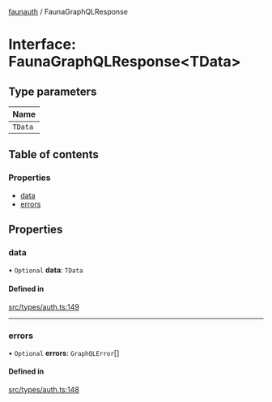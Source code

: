 [faunauth](../index.md) / FaunaGraphQLResponse

# Interface: FaunaGraphQLResponse<TData\>

## Type parameters

| Name |
| :------ |
| `TData` |

## Table of contents

### Properties

- [data](FaunaGraphQLResponse.md#data)
- [errors](FaunaGraphQLResponse.md#errors)

## Properties

### data

• `Optional` **data**: `TData`

#### Defined in

[src/types/auth.ts:149](https://github.com/alexnitta/faunauth/blob/6a0971c/src/types/auth.ts#L149)

___

### errors

• `Optional` **errors**: `GraphQLError`[]

#### Defined in

[src/types/auth.ts:148](https://github.com/alexnitta/faunauth/blob/6a0971c/src/types/auth.ts#L148)

